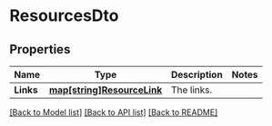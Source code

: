 # ResourcesDto

## Properties

Name | Type | Description | Notes
------------ | ------------- | ------------- | -------------
**Links** | [**map[string]ResourceLink**](ResourceLink.md) | The links. | 

[[Back to Model list]](../README.md#documentation-for-models) [[Back to API list]](../README.md#documentation-for-api-endpoints) [[Back to README]](../README.md)


